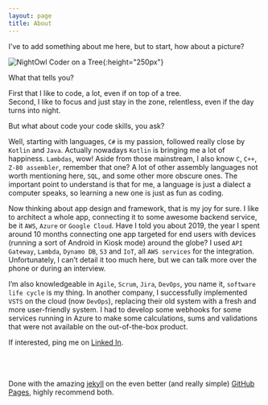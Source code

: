 ```yaml
---
layout: page
title: About
---
```

I've to add something about me here, but to start, how about a picture?


![NightOwl Coder on a Tree](../assets/NightOwlCoderTree.jpg){:height="250px"}

What that tells you?

First that I like to code, a lot, even if on top of a tree.<br>
Second, I like to focus and just stay in the zone, relentless, even if the day turns into night.

But what about code your code skills, you ask?<br>

Well, starting with languages, `C#` is my passion, followed really close by `Kotlin` and `Java`. Actually nowadays `Kotlin` is bringing me a lot of happiness. `Lambdas`, wow! Aside from those mainstream, I also know `C`, `C++`, `Z-80 assembler`, remember that one? A lot of other assembly languages not worth mentioning here, `SQL`, and some other more obscure ones.
The important point to understand is that for me, a language is just a dialect a computer speaks, so learning a new one is just as fun as coding.<br>

Now thinking about app design and framework, that is my joy for sure. I like to architect a whole app, connecting it to some awesome backend service, be it `AWS`, `Azure` or `Google Cloud`. Have I told you about 2019, the year I spent around 10 months connecting one app targeted for end users with devices (running a sort of Android in Kiosk mode) around the globe? I used `API Gateway`, `Lambda`, `Dynamo DB`, `S3` and `IoT`, all `AWS services` for the integration. Unfortunately, I can’t detail it too much here, but we can talk more over the phone or during an interview.<br>

I’m also knowledgeable in `Agile`, `Scrum`, `Jira`, `DevOps`, you name it, `software life cycle` is my thing. In another company, I successfully implemented `VSTS` on the cloud (now `DevOps`), replacing their old system with a fresh and more user-friendly system. I had to develop some webhooks for some services running in Azure to make some calculations, sums and validations that were not available on the out-of-the-box product.<br>

If interested, ping me on [Linked In](https://www.linkedin.com/in/sergioibagy/).<br><br><br><br>




Done with the amazing [jekyll](https://github.com/jekyll/jekyll) on the even better (and really simple) [GitHub Pages](https://help.github.com/en/github/working-with-github-pages), highly recommend both.
